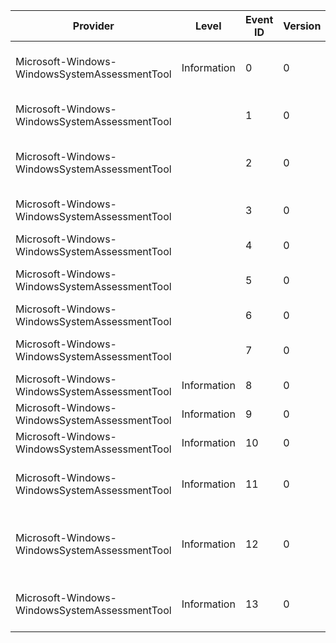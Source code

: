 Provider                                       |  Level        |  Event ID  |  Version  |  Channel                                                    |  Task         |  Opcode  |  Keyword  |  Message
-----------------------------------------------|---------------|------------|-----------|-------------------------------------------------------------|---------------|----------|-----------|----------------------------------------------------
Microsoft-Windows-WindowsSystemAssessmentTool  |  Information  |  0         |  0        |                                                             |  Application  |          |           |  {TestV1} {TestV2} {TestV3} {TestV4}
Microsoft-Windows-WindowsSystemAssessmentTool  |               |  1         |  0        |  Microsoft-Windows-WindowsSystemAssessmentTool/Operational  |  Application  |  Start   |           |  WinSAT Application Start: {StartTimeOfDay}
Microsoft-Windows-WindowsSystemAssessmentTool  |               |  2         |  0        |  Microsoft-Windows-WindowsSystemAssessmentTool/Operational  |  Application  |          |           |  WinSAT Application Command Line {CommandLine}
Microsoft-Windows-WindowsSystemAssessmentTool  |               |  3         |  0        |  Microsoft-Windows-WindowsSystemAssessmentTool/Operational  |  Application  |  Stop    |           |  WinSAT Application Stop: {ExitCode}
Microsoft-Windows-WindowsSystemAssessmentTool  |               |  4         |  0        |  Microsoft-Windows-WindowsSystemAssessmentTool/Operational  |  Application  |          |           |  ERROR: {CantMsg}
Microsoft-Windows-WindowsSystemAssessmentTool  |               |  5         |  0        |  Microsoft-Windows-WindowsSystemAssessmentTool/Operational  |  Application  |          |           |  COM ERROR: {Source} {Interface}
Microsoft-Windows-WindowsSystemAssessmentTool  |               |  6         |  0        |  Microsoft-Windows-WindowsSystemAssessmentTool/Operational  |  Application  |          |           |  ERROR: {ErrorMsg}
Microsoft-Windows-WindowsSystemAssessmentTool  |               |  7         |  0        |  Microsoft-Windows-WindowsSystemAssessmentTool/Operational  |  Application  |          |           |  ERROR: {FailingHresult} {ErrorMsg}
Microsoft-Windows-WindowsSystemAssessmentTool  |  Information  |  8         |  0        |                                                             |  Application  |          |           |  {Message}
Microsoft-Windows-WindowsSystemAssessmentTool  |  Information  |  9         |  0        |  Microsoft-Windows-WindowsSystemAssessmentTool/Operational  |  Application  |          |           |  {PhaseID}:{Description}
Microsoft-Windows-WindowsSystemAssessmentTool  |  Information  |  10        |  0        |  Microsoft-Windows-WindowsSystemAssessmentTool/Operational  |  Application  |          |           |  {PhaseID}
Microsoft-Windows-WindowsSystemAssessmentTool  |  Information  |  11        |  0        |                                                             |  Application  |          |           |  Main watch dog timeout - terminating process
Microsoft-Windows-WindowsSystemAssessmentTool  |  Information  |  12        |  0        |                                                             |  Application  |          |           |  Assessment watch dog timeout - terminating process
Microsoft-Windows-WindowsSystemAssessmentTool  |  Information  |  13        |  0        |                                                             |  Application  |          |           |  Short watch dog timeout - terminating process
